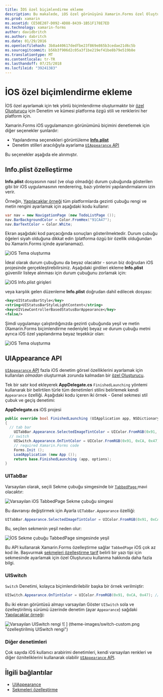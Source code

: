 ```yaml
---
title: İOS özel biçimlendirme ekleme
description: Bu makalede, iOS özel görünüşünü Xamarin.Forms özel Oluşturucu kullanmadan ayarlamak açıklanmaktadır.
ms.prod: xamarin
ms.assetid: CE50E207-D092-4D88-8439-1B51F178E7ED
ms.technology: xamarin-forms
author: davidbritch
ms.author: dabritch
ms.date: 01/29/2016
ms.openlocfilehash: 3b8a440617dedfbe23f869e865b3cedae21d6c5b
ms.sourcegitcommit: b56b3f906d2c05a3f1be219ef41be8b79e519b8e
ms.translationtype: MT
ms.contentlocale: tr-TR
ms.lasthandoff: 07/25/2018
ms.locfileid: "39241383"
---
```

# <a name="adding-ios-specific-formatting"></a>İOS özel biçimlendirme ekleme

İOS özel ayarlamak için tek yönlü biçimlendirme oluşturmaktır bir [özel Oluşturucu](~/xamarin-forms/app-fundamentals/custom-renderer/index.md) için Denetim ve kümesi platforma özgü stili ve renklerini her platform için.

Xamarin.Forms iOS uygulamanızın görünümünü biçimini denetlemek için diğer seçenekler şunlardır:

* Yapılandırma seçenekleri görüntüleme [ **Info.plist**](#info-plist)
* Denetim stilleri aracılığıyla ayarlama [ `UIAppearance` API](#uiappearance)

Bu seçenekler aşağıda ele alınmıştır.

<a name="info-plist"/>

## <a name="customizing-infoplist"></a>Info.plist özelleştirme

**Info.plist** dosyasının nasıl (ve olup olmadığı) durum çubuğunda gösterilen gibi bir iOS uygulamasının renderering, bazı yönlerini yapılandırmalarını izin verir.

Örneğin, [Yapılacaklar örneği](https://developer.xamarin.com/samples/xamarin-forms/Todo/) tüm platformlarda gezinti çubuğu rengi ve metin rengini ayarlamak için aşağıdaki kodu kullanır:

```csharp
var nav = new NavigationPage (new TodoListPage ());
nav.BarBackgroundColor = Color.FromHex("91CA47");
nav.BarTextColor = Color.White;
```

Ekran aşağıdaki kod parçacığında sonuçları gösterilmektedir. Durum çubuğu öğeleri siyah olduğuna dikkat edin (platforma özgü bir özellik olduğundan bu Xamarin.Forms içinde ayarlanamaz).

![](theme-images/status-default-sml.png "iOS Tema oluşturma")

İdeal olarak durum çubuğunu da beyaz olacaktır - sorun biz doğrudan iOS projesinde gerçekleştirebilirsiniz. Aşağıdaki girdileri ekleme **Info.plist** güvenilir listeye alınması için durum çubuğunu zorlamak için:

![](theme-images/info-plist.png "iOS Info.plist girişleri")

veya karşılık gelen düzenleme **Info.plist** doğrudan dahil edilecek dosyası:

```xml
<key>UIStatusBarStyle</key>
<string>UIStatusBarStyleLightContent</string>
<key>UIViewControllerBasedStatusBarAppearance</key>
<false/>
```

Şimdi uygulamayı çalıştırdığınızda gezinti çubuğunda yeşil ve metin (Xamarin.Forms biçimlendirme nedeniyle) beyaz *ve* durum çubuğu metni ayrıca iOS özel yapılandırma beyaz teşekkür olan:

![](theme-images/status-white-sml.png "iOS Tema oluşturma")

<a name="uiappearance"/>

## <a name="uiappearance-api"></a>UIAppearance API

[ `UIAppearance` API](~/ios/user-interface/ios-ui/introduction-to-the-appearance-api.md) fazla iOS denetim görsel özelliklerini ayarlamak için kullanılan *olmadan* oluşturmak zorunda kalmadan bir [özel Oluşturucu](~/xamarin-forms/app-fundamentals/custom-renderer/index.md).

Tek bir satır kod ekleyerek **AppDelegate.cs** `FinishedLaunching` yöntemi kullanarak bir belirtilen türle tüm denetimleri stilini belirlemek kendi `Appearance` özelliği. Aşağıdaki kodu içeren iki örnek - Genel sekmesi stil çubuk ve geçiş denetimi:

**AppDelegate.cs** iOS projesi

```csharp
public override bool FinishedLaunching (UIApplication app, NSDictionary options)
{
  // tab bar
    UITabBar.Appearance.SelectedImageTintColor = UIColor.FromRGB(0x91, 0xCA, 0x47); // green
  // switch
    UISwitch.Appearance.OnTintColor = UIColor.FromRGB(0x91, 0xCA, 0x47); // green
    // required Xamarin.Forms code
    Forms.Init ();
    LoadApplication (new App ());
    return base.FinishedLaunching (app, options);
}
```

### <a name="uitabbar"></a>UITabBar

Varsayılan olarak, seçili Sekme çubuğu simgesinde bir [ `TabbedPage` ](~/xamarin-forms/app-fundamentals/navigation/tabbed-page.md) mavi olacaktır:

![](theme-images/tabbar-default.png "Varsayılan iOS TabbedPage Sekme çubuğu simgesi")

Bu davranışı değiştirmek için Ayarla `UITabBar.Appearance` özelliği:

```csharp
UITabBar.Appearance.SelectedImageTintColor = UIColor.FromRGB(0x91, 0xCA, 0x47); // green
```

Bu, seçilen sekmenin yeşil neden olur:

![](theme-images/tabbar-custom.png "İOS Sekme çubuğu TabbedPage simgesinde yeşil")

Bu API kullanarak Xamarin.Forms özelleştirme sağlar `TabbedPage` iOS çok az kod ile. Başvurmak [sekmeleri özelleştirme tarif](https://github.com/xamarin/recipes/tree/master/Recipes/xamarin-forms/iOS/customize-tabs) belirli bir yazı tipi için sekmesinde ayarlamak için özel Oluşturucu kullanma hakkında daha fazla bilgi.

### <a name="uiswitch"></a>UISwitch

`Switch` Denetimi, kolayca biçimlendirilebilir başka bir örnek verilmiştir:

```csharp
UISwitch.Appearance.OnTintColor = UIColor.FromRGB(0x91, 0xCA, 0x47); // green
```

Bu iki ekran görüntüsü almayı varsayılan Göster `UISwitch` sola ve özelleştirilmiş sürümü üzerinde denetim (ayar `Appearance`) sağdaki [Yapılacaklar örneği](https://developer.xamarin.com/samples/xamarin-forms/Todo/):

![](theme-images/switch-default.png "Varsayılan UISwitch rengi") ![ ] (theme-images/switch-custom.png "özelleştirilmiş UISwitch rengi")

### <a name="other-controls"></a>Diğer denetimleri

Çok sayıda iOS kullanıcı arabirimi denetimleri, kendi varsayılan renkleri ve diğer özniteliklerini kullanarak olabilir [ `UIAppearance` API](~/ios/user-interface/ios-ui/introduction-to-the-appearance-api.md).



## <a name="related-links"></a>İlgili bağlantılar

- [UIAppearance](~/ios/user-interface/ios-ui/introduction-to-the-appearance-api.md)
- [Sekmeleri özelleştirme](https://github.com/xamarin/recipes/tree/master/Recipes/xamarin-forms/iOS/customize-tabs)
